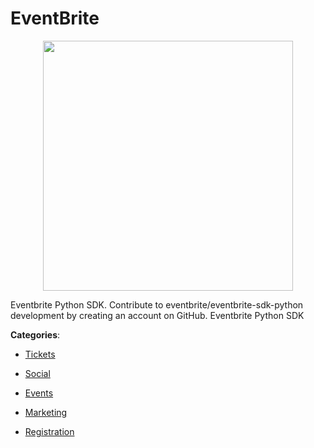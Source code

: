 # EventBrite
<p align="center">
    <img width="400" src="https://raw.githubusercontent.com/apis-list/apis-list/apis/eventbrite/logo_256x256.png" />
</p>

Eventbrite Python SDK. Contribute to eventbrite/eventbrite-sdk-python development by creating an account on GitHub.  Eventbrite Python SDK



**Categories**:

- [Tickets](https://github.com/apis-list/apis-list#tickets)

- [Social](https://github.com/apis-list/apis-list#social)

- [Events](https://github.com/apis-list/apis-list#events)

- [Marketing](https://github.com/apis-list/apis-list#marketing)

- [Registration](https://github.com/apis-list/apis-list#registration)



